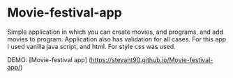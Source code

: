 # Movie-festival-app
Simple application in which you can create movies, and programs, and add movies to program. Application also has validation for all cases. For this app I used vanilla java script, and html. For style css was used. 

DEMO: [Movie-festival app] (https://stevant90.github.io/Movie-festival-app/)
